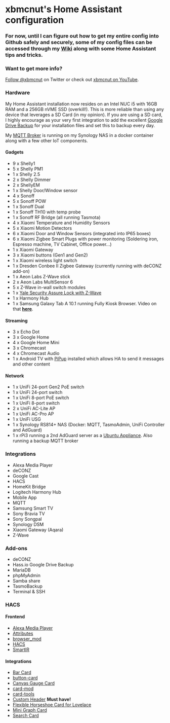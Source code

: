 # xbmcnut's Home Assistant configuration
### For now, until I can figure out how to get my entire config into Github safely and securely, some of my config files can be accessed through my [Wiki](https://github.com/xbmcnut/Hass.ioConfig/wiki "Pete's Wiki") along with some Home Assistant tips and tricks. 
### Want to get more info?
<a href="https://twitter.com/xbmcnut?ref_src=twsrc%5Etfw" class="twitter-follow-button" data-show-count="false">Follow @xbmcnut</a> on Twitter or check out [xbmcnut on YouTube](https://www.youtube.com/petestothers).
### Hardware
My Home Assistant installation now resides on an Intel NUC i5 with 16GB RAM and a 256GB nVME SSD (overkill!). This is more reliable than using any device that leverages a SD Card (in my opinion). If you are using a SD card, I highly encourage as your very first integration to add the excellent [Google Drive Backup](https://github.com/sabeechen/hassio-google-drive-backup "Hass.io Google Drive Backup Add-on") for your installation files and set this to backup every day.

My [MQTT Broker](https://hub.docker.com/_/eclipse-mosquitto) is running on my Synology NAS in a docker container along with a few other IoT components.
#### Gadgets
* 9 x Shelly1
* 5 x Shelly PM1
* 1 x Shelly 2.5
* 2 x Shelly Dimmer
* 2 x ShellyEM
* 1 x Shelly Door/Window sensor
* 4 x Sonoff
* 5 x Sonoff POW
* 1 x Sonoff Dual
* 1 x Sonoff TH10 with temp probe
* 1 x Sonoff RF Bridge (all running Tasmota)
* 4 x Xiaomi Temperature and Humidity Sensors
* 5 x Xiaomi Motion Detectors
* 6 x Xiaomi Door and Window Sensors (integrated into IP65 boxes)
* 6 x Xiaomi Zigbee Smart Plugs with power monitoring (Soldering iron, Espresso machine, TV Cabinet, Office power...)
* 1 x Xiaomi Gateway
* 3 x Xiaomi buttons (Gen1 and Gen2)
* 1 x Xiaomi wireless light switch
* 1 x Dresden Conbee II Zigbee Gateway (currently running with deCONZ add-on)
* 1 x Aeon Labs Z-Wave stick
* 2 x Aeon Labs MultiSensor 6
* 5 x Z-Wave in-wall switch modules
* 1 x [Yale Security Assure Lock with Z-Wave](https://amzn.to/2YVRDe1)
* 1 x Harmony Hub
* 1 x Samsung Galaxy Tab A 10.1 running Fully Kiosk Browser. Video on that [**here**](https://www.youtube.com/watch?v=sv67ovOhjzQ).

#### Streaming
* 3 x Echo Dot  
* 3 x Google Home  
* 4 x Google Home Mini  
* 3 x Chromecast  
* 4 x Chromecast Audio
* 1 x Android TV with [PiPup](https://play.google.com/store/apps/details?id=nl.rogro82.pipup&hl=en) installed which allows HA to send it messages and other content

#### Network
* 1 x UniFi 24-port Gen2 PoE switch  
* 1 x UniFi 24-port switch  
* 1 x UniFi 8-port PoE switch  
* 1 x UniFi 8-port switch  
* 2 x UniFi AC-Lite AP  
* 1 x UniFi AC-Pro AP
* 1 x UniFi USG 
* 1 x Synology RS814+ NAS (Docker: MQTT, TasmoAdmin, UniFi Controller and AdGuard)
* 1 x rPi3 running a 2nd AdGuard server as a [Ubuntu Appliance](https://ubuntu.com/appliance/adguard). Also running a backup MQTT broker
### Integrations
* Alexa Media Player
* deCONZ
* Google Cast
* HACS
* HomeKit Bridge
* Logitech Harmony Hub
* Mobile App
* MQTT
* Samsung Smart TV
* Sony Bravia TV
* Sony Songpal
* Synology DSM
* Xiaomi Gateway (Aqara)
* Z-Wave
### Add-ons
* deCONZ
* Hass.io Google Drive Backup
* MariaDB
* phpMyAdmin
* Samba share
* TasmoBackup
* Terminal & SSH
### HACS
#### Frontend
* [Alexa Media Player](https://github.com/custom-components/alexa_media_player)
* [Attributes](https://github.com/pilotak/homeassistant-attributes)
* [browser_mod](https://github.com/thomasloven/hass-browser_mod)
* [HACS](https://github.com/hacs/integration)
* [SmartIR](https://github.com/smartHomeHub/SmartIR)
#### Integrations
* [Bar Card](https://github.com/custom-cards/bar-card)
* [button-card](https://github.com/custom-cards/button-card)
* [Canvas Gauge Card](https://github.com/custom-cards/canvas-gauge-card)
* [card-mod](https://github.com/thomasloven/lovelace-card-mod)
* [card-tools](https://github.com/thomasloven/lovelace-card-tools)
* [Custom Header](https://github.com/maykar/custom-header) **Must have!**
* [Flexible Horseshoe Card for Lovelace](https://github.com/AmoebeLabs/flex-horseshoe-card)
* [Mini Graph Card](https://github.com/kalkih/mini-graph-card)
* [Search Card](https://github.com/postlund/search-card)
